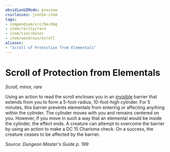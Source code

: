 ```yaml
---
obsidianUIMode: preview
cssclasses: json5e-item
tags:
- compendium/src/5e/dmg
- item/rarity/rare
- item/tier/minor
- item/wondrous/scroll
aliases: 
- "Scroll of Protection from Elementals"
---
```

# Scroll of Protection from Elementals
*Scroll, minor, rare*  


Using an action to read the scroll encloses you in an [invisible](/Systems/5e/rules/conditions.md#invisible) barrier that extends from you to form a 5-foot-radius, 10-foot-high cylinder. For 5 minutes, this barrier prevents elementals from entering or affecting anything within the cylinder. The cylinder moves with you and remains centered on you. However, if you move in such a way that an elemental would be inside the cylinder, the effect ends. A creature can attempt to overcome the barrier by using an action to make a DC 15 Charisma check. On a success, the creature ceases to be affected by the barrier.

*Source: Dungeon Master's Guide p. 199*